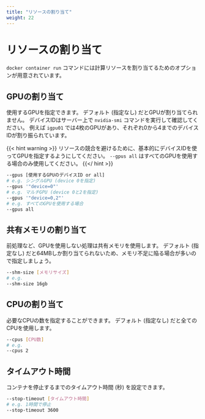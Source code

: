 ```yaml
---
title: "リソースの割り当て"
weight: 22
---
```


# リソースの割り当て

`docker container run` コマンドには計算リソースを割り当てるためのオプションが用意されています。

## GPUの割り当て

使用するGPUを指定できます。
デフォルト (指定なし) だとGPUが割り当てられません。
デバイスIDはサーバー上で `nvidia-smi` コマンドを実行して確認してください。
例えば `igpu01` では4枚のGPUがあり、それぞれ0から4までのデバイスIDが割り振られています。

{{< hint warning >}}
リソースの競合を避けるために、基本的にデバイスIDを使ってGPUを指定するようにしてください。
`--gpus all` はすべてのGPUを使用する場合のみ使用してください。
{{</ hint >}}

```bash
--gpus [使用するGPUのデバイスID or all]
# e.g. シングルGPU (device 0を指定)
--gpus '"device=0"'
# e.g. マルチGPU (device 0と2を指定)
--gpus '"device=0,2"'
# e.g. すべてのGPUを使用する場合
--gpus all
```

## 共有メモリの割り当て

前処理など、GPUを使用しない処理は共有メモリを使用します。
デフォルト (指定なし) だと64MBしか割り当てられないため、メモリ不足に陥る場合が多いので指定しましょう。

```bash
--shm-size [メモリサイズ]
# e.g.
--shm-size 16gb
```

## CPUの割り当て

必要なCPUの数を指定することができます。
デフォルト (指定なし) だと全てのCPUを使用します。

```bash
--cpus [CPU数]
# e.g.
--cpus 2
```

## タイムアウト時間

コンテナを停止するまでのタイムアウト時間 (秒) を設定できます。

```bash
--stop-timeout [タイムアウト時間]
# e.g. 1時間で停止
--stop-timeout 3600
```